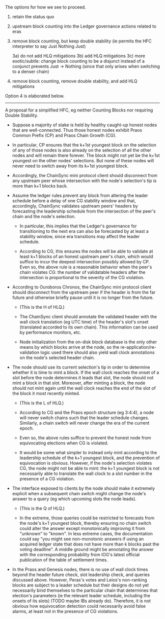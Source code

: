 The options for how we see to proceed.

1) retain the status quo

2) upstream block counting into the Ledger governance actions related to eras

3) remove block counting, but keep double stability (ie permits the HFC interpreter to say Just Nothing Just)

    3a) do not add HLQ mitigations
    3b) add HLQ mitigations
    3c) more exotic/subtle: change block counting to be a disjunct instead of a conjunct prevents Just -> Nothing (since that only arises when switching to a denser chain)

4) remove block counting, remove double stability, and add HLQ mitigations

Option 4 is elaborated below.

-----

A proposal for a simplified HFC, eg neither Counting Blocks nor requiring Double Stability.

- Suppose a majority of stake is held by healthy caught-up honest nodes that are well-connected.
  Thus those honest nodes exhibit Praos Common Prefix (CP) and Praos Chain Growth (CG).

- In particular, CP ensures that the k+1st youngest block on the selection of any of those nodes is also already on the selection of all the other nodes and will remain there forever.
  The block might not yet be the k+1st youngest on the other nodes' selections.
  But none of these nodes will never need to switch away from its k+1st youngest block.

- Accordingly, the ChainSync mini protocol client should disconnect from any upstream peer whose intersection with the node's selection's tip is more than k+1 blocks back.

- Assume the ledger rules prevent any block from altering the leader schedule before a delay of one CG stability window and that, accordingly, ChainSync validates upstream peers' headers by forecasting the leadership schedule from the intersection of the peer's chain and the node's selection.

    - In particular, this implies that the Ledger's governance for transitioning to the next era can also be forecasted by at least a stability window, since era transitions may affect the leader schedule.

    - According to CG, this ensures the nodes will be able to validate at least k+1 blocks of an honest upstream peer's chain, which would suffice to incur the deepest intersection possibly allowed by CP.
      Even so, the above rule is a reasonable behavior when the peer's chain violates CG: the number of validatable headers after the intersection is proportional to the severity of the CG violation.

- According to Ouroboros Chronos, the ChainSync mini protocol client should disconnect from the upstream peer if the header is from the far future and otherwise briefly pause until it is no longer from the future.

    - (This is the H of HLQ.)

    - The ChainSync client should annotate the validated header with the wall clock translation (eg UTC time) of the header's slot's onset (translated accorded to its own chain).
      This information can be used by performance monitors, etc.

    - Node initialization from the on-disk block database is the only other means by which blocks arrive at the node, so the re-application/re-validation logic used there should also yield wall clock annotations on the node's selected header chain.

- The node should use its current selection's tip in order to determine whether it is time to mint a block.
  If the wall clock reaches the onset of a slot before the node determines it leads that slot, the node should not mint a block in that slot.
  Moreover, after minting a block, the node should not mint again until the wall clock reaches the end of the slot of the block it most recently minted.

    - (This is the L of HLQ.)

    - According to CG and the Praos epoch structure (eg 3:4:4), a node will never switch chains such that the leader schedule changes.
      Similarly, a chain switch will never change the era of the current epoch.

    - Even so, the above rules suffice to prevent the honest node from equivocating elections when CG is violated.

    - It would be some what simpler to instead only mint according to the leadership schedule of the k+1 youngest block, and the prevention of equivocation is obvious.
      However, if the node's selection violates CG, the node might not be able to mint: the k+1 youngest block is not necessarily able to translate the wall clock to a slot number in the presence of a CG violation.

- The interface exposed to clients by the node should make it extremely explicit when a subsequent chain switch might change the node's answer to a query (eg which upcoming slots the node leads).

    - (This is the Q of HLQ.)

    - In the extreme, those queries could be restricted to forecasts from the node's k+1 youngest block, thereby ensuring no chain switch could alter the answer except monotonically improving it from "unknown" to "known".
      In less extreme cases, the documentation could say "you might see non-monotonic answers if using an acquired ledger state that does not have more than k blocks past the voting deadline".
      A middle ground might be annotating the answer with the corresponding probability from IOG's latest official publication of the table of settlement times.

- In the Praos and Genesis nodes, there is no use of wall clock times beyond the header future check, slot leadership check, and queries discussed above.
  However, Peras's votes and Leios's non-ranking blocks are subject to a leader schedule but their designs do not yet necessarily bind themselves to the particular chain that determines that election's parameters (ie the relevant leader schedule, including the onsets of its slots) (TODO maybe IBs already do).
  Therefore, it is not obvious how equivocation detection could necessarily avoid false alarms, at least not in the presence of CG violations.
